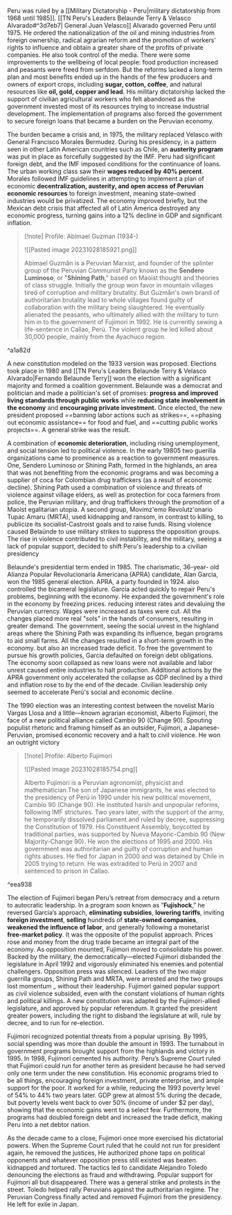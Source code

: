 Peru was ruled by a [[Military Dictatorship - Peru|military dictatorship from 1968 until 1985]]. [[TN Peru's Leaders Belaunde Terry & Velasco Alvarado#^3d7eb7| General Juan Velasco]] Alvarado governed Peru until 1975. He ordered the nationalization of the oil and mining industries from foreign ownership, radical agrarian reform and the promotion of workers’ rights to influence and obtain a greater share of the profits of private companies. He also took control of the media. There were some improvements to the wellbeing of local people: food production increased and peasants were freed from serfdom. But the reforms lacked a long-term plan and most benefits ended up in the hands of the few producers and owners of export crops, including **sugar, cotton, coffee**, and natural resources like **oil, gold, copper and lead**. His military dictatorship lacked the support of civilian agricultural workers who felt abandoned as the government invested most of its resources trying to increase industrial development. The implementation of programs also forced the government to secure foreign loans that became a burden on the Peruvian economy.

The burden became a crisis and, in 1975, the military replaced Velasco with General Francisco Morales Bermudez. During his presidency, in a pattern seen in other Latin American countries such as Chile, an **austerity program** was put in place as forcefully suggested by the IMF. Peru had significant foreign debt, and the IMF imposed conditions for the continuance of loans. The urban working class saw their **wages reduced by 40% percent**. Morales followed IMF guidelines in attempting to implement a plan of economic **decentralization, austerity, and open access of Peruvian economic resources** to foreign investment, meaning state-owned industries would be privatized. The economy improved briefly, but the Mexican debt crisis that affected all of Latin America destroyed any economic progress, turning gains into a 12% decline in GDP and significant inflation.

> [!note] Profile: Abimael Guzman (1934-)
>
> ![[Pasted image 20231028185921.png]]
>
> Abimael Guzmån is a Peruvian Marxist, and founder of the splinter group of the Peruvian Communist Party known as the **Sendero Luminoso**, or "**Shining Path**," based on Maoist thought and theories of class struggle. Initially the group won favor in mountain villages tired of corruption and military brutality. But Guzmån's own brand of authoritarian brutality lead to whole villages found guilty of collaboration with the military being slaughtered. He eventually alienated the peasants, who ultimately allied with the military to turn him in to the government of Fujimori in 1992. He is currently sewing a life-sentence in Callao, Perü. The violent group he led killed about 30,000 people, mainly from the Ayachuco region.

^a1a82d

A new constitution modeled on the 1933 version was proposed. Elections took place in 1980 and [[TN Peru's Leaders Belaunde Terry & Velasco Alvarado|Fernando Belaunde Terry]] won the election with a significant majority and formed a coalition government. Belaunde was a democrat and politician and made a politician's set of promises: **progress and improved living standards through public works** while **reducing state involvement in the economy** and **encouraging private investment.** Once elected, the new president proposed ==banning labor actions such as strikes==, ==phasing out economic assistance== for food and fuel, and ==cutting public works projects==. A general strike was the result.

A combination of **economic deterioration**, including rising unemployment, and social tension led to political violence. In the early 19805 two guerilla organizations came to prominence as a reaction to government measures. One, Sendero Luminoso or Shining Path, formed in the highlands, an area that was not benefiting from the economic programs and was becoming a supplier of coca for Colombian drug traffickers (as a result of economic decline). Shining Path used a combination of violence and threats of violence against village elders, as well as protection for coca farmers from police, the Peruvian military, and drug traffickers through the promotion of a Maoist egalitarian utopia. A second group, Movimz'emo Revolutz'onario Tupac Amaru (MRTA), used kidnapping and ransom, in contrast to killing, to publicize its socialist-Castroist goals and to raise funds. Rising violence caused Belaünde to use military strikes to suppress the opposition groups. The rise in violence contributed to civil instability, and the military, seeing a lack of popular support, decided to shift Peru's leadership to a civilian presidency

Belaunde's presidential term ended in 1985. The charismatic, 36-year- old Alianza Popular Revolucionaria Americana (APRA) candidate, Alan Garcia, won the 1985 general election. APRA, a party founded in 1924. also controlled the bicameral legislature. Garcia acted quickly to repair Peru's problems, beginning with the economy. He expanded the government's role in the economy by freezing prices. reducing interest rates and devaluing the Peruvian currency. Wages were increased as taxes were cut. All the changes placed more real "sols" in the hands of consumers, resulting in greater demand. The government, seeing the social unrest in the highland areas where the Shining Path was expanding its influence, began programs to aid small farms. All the changes resulted in a short-term growth in the economy. but also an increased trade deficit. To free the government to pursue his growth policies, Garcia defaulted on foreign debt obligations. The economy soon collapsed as new loans were not available and labor unrest caused entire industries to halt production. Additional actions by the APRA government only accelerated the collapse as GDP declined by a third and inflation rose to by the end of the decade. Civilian leadership only seemed to accelerate Perü's social and economic decline.

The 1990 election was an interesting contest between the novelist Mario Vargas Llosa and a little—known agrarian economist, Alberto Fujimori, the face of a new political alliance called Cambio 90 (Change 90). Spouting populist rhetoric and framing himself as an outsider, Fujimori, a Japanese-Peruvian, promised economic recovery and a halt to civil violence. He won an outright victory

> [!note] Profile: Alberto Fujimori
>
> ![[Pasted image 20231028185754.png]]
>
> Alberto Fujimori is a Peruvian agronomist, physicist and mathematician.The son of Japanese immigrants, he was elected to the presidency of Perü in 1990 under his new political movement, Cambio 90 (Change 90). He instituted harsh and unpopular reforms, following IMF strictures. Two years later, with the support of the army, he temporarily dissolved parliament and ruled by decree, suppressing the Constitution of 1979. His Constituent Assembly, boycotted by traditional parties, was supported by Nueva Mayoric-Cambio 90 (New Majority-Change 90). He won the elections of 1995 and 2000. His government was authoritarian and guilty of corruption and human rights abuses. He fled for Japan in 2000 and was detained by Chile in 2005 trying to return. He was extradited to Perü in 2007 and sentenced to prison in Callao.

^eea938

The election of Fujimori began Peru’s retreat from democracy and a return to autocratic leadership. In a program soon known as ”**Fujishock**,” he reversed Garcia’s approach, **eliminating subsidies**, **lowering tariffs**, inviting **foreign investment**, **selling** hundreds of **state-owned companies**, **weakened the influence of labor**, and generally following a monetarist **free-market policy**. It was the opposite of the populist approach. Prices rose and money from the drug trade became an integral part of the economy. As opposition mounted, Fujimori moved to consolidate his power. Backed by the military, the democratically—elected Fujimori disbanded the legislature in April 1992 and vigorously eliminated his enemies and potential challengers. Opposition press was silenced. Leaders of the two major guerrilla groups, Shining Path and MRTA, were arrested and the two groups lost momentum \_ without their leadership. Fujimori gained popular support as civil violence subsided, even with the constant violations of human rights and political killings. A new constitution was adapted by the Fujimori-allied legislature, and approved by popular referendum. It granted the president greater powers, including the right to disband the legislature at will, rule by decree, and to run for re-election.

Fujimori recognized potential threats from a popular uprising. By 1995, social spending was more than double the amount in 1993. The turnabout in government programs brought support from the highlands and victory in 1995. In 1998, Fujimori cemented his authority. Peru’s Supreme Court ruled that Fujimori could run for another term as president because he had served only one term under the new constitution. His economic programs tried to be all things, encouraging foreign investment, private enterprise, and ample support for the poor. It worked for a while, reducing the 1993 poverty level of 54% to 44% two years later. GDP grew at almost 5% during the decade, but poverty levels went back to over 50% (income of under $2 per day), showing that the economic gains went to a select few. Furthermore, the programs had doubled foreign debt and increased the trade deficit, making Peru into a net debtor nation.

As the decade came to a close, Fujimori once more exercised his dictatorial powers. When the Supreme Court ruled that he could not run for president again, he removed the justices, He authorized phone taps on political opponents and whatever opposition press still existed was beaten. kidnapped and tortured. The tactics led to candidate Alejandro Toledo denouncing the elections as fraud and withdrawing. Popular support for Fujimori all but disappeared. There was a general strike and protests in the street. Toledo helped rally Peruvians against the authoritarian regime. The Peruvian Congress finally acted and removed Fujimori from the presidency. He left for exile in Japan.
